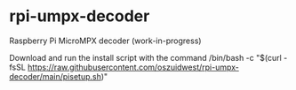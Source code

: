 # rpi-umpx-decoder
Raspberry Pi MicroMPX decoder (work-in-progress)

Download and run the install script with the command /bin/bash -c "$(curl -fsSL https://raw.githubusercontent.com/oszuidwest/rpi-umpx-decoder/main/pisetup.sh)"
